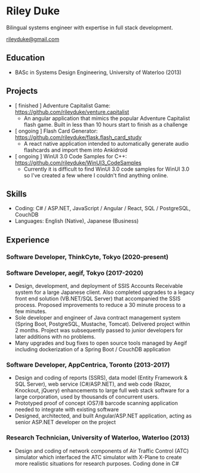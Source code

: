 # Riley Duke

Bilingual systems engineer with expertise in full stack development.

rileyduke@gmail.com

## Education
- BASc in Systems Design Engineering, University of Waterloo (2013)

## Projects
- [ finished ] Adventure Capitalist Game: https://github.com/rileyduke/venture.capitalist
    - An angular application that mimics the popular Adventure Capitalist flash game. Built in less than 10 hours start to finish as a challenge
- [ ongoing ] Flash Card Generator: https://github.com/rileyduke/flask.flash_card_study
    - A react native application intended to automatically generate audio flashcards and import them into Ankidroid
- [ ongoing ] WinUI 3.0 Code Samples for C++: https://github.com/rileyduke/WinUI3_CodeSamples
    - Currently it is difficult to find WinUI 3.0 code samples for WinUI 3.0 so I've created a few where I couldn't find anything online.

## Skills

- Coding: C# / ASP.NET, JavaScript / Angular / React, SQL / PostgreSQL, CouchDB
- Languages: English (Native), Japanese (Business)

## Experience

### Software Developer, ThinkCyte, Tokyo (2020-present)

### Software Developer, aegif, Tokyo (2017-2020)
- Design, development, and deployment of SSIS Accounts Receivable system for a large Japanese client. Also completed upgrades to a legacy front end solution (VB.NET/SQL Server) that accompanied the SSIS process. Proposed improvements to reduce a 30 minute process to a few minutes.
- Sole developer and engineer of Java contract management system (Spring Boot, PostgreSQL, Mustache, Tomcat). Delivered project within 2 months. Project was subsequently passed to junior developers for later additions with no problems.
- Many upgrades and bug fixes to open source tools managed by Aegif including dockerization of a Spring Boot / CouchDB application

### Software Developer, AppCentrica, Toronto (2013-2017)
- Design and coding of reports (SSRS), data model (Entity Framework \& SQL Server), web service (C\#/ASP.NET), and web code (Razor, Knockout, jQuery) enhancements to large full web stack software for a large corporation, used by thousands of concurrent users.
- Prototyped proof of concept iOS7/8 barcode scanning application needed to integrate with existing software
- Designed, architected, and built Angular/ASP.NET application, acting as senior ASP.NET developer on the project

### Research Technician, University of Waterloo, Waterloo (2013)
- Design and coding of network components of Air Traffic Control (ATC) simulator which interfaced the ATC simulator with X-Plane to create more realistic situations for research purposes. Coding done in C\#
